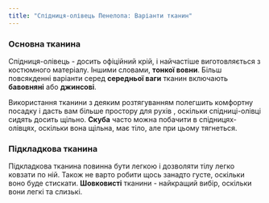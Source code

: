 ```yaml
---
title: "Спідниця-олівець Пенелопа: Варіанти тканин"
---
```


### Основна тканина

Спідниця-олівець - досить офіційний крій, і найчастіше виготовляється з костюмного матеріалу. Іншими словами, **тонкої вовни**. Більш повсякденні варіанти серед **середньої ваги** тканин включають **бавовняні** або **джинсові**.

Використання тканини з деяким розтягуванням полегшить комфортну посадку і дасть вам більше простору для рухів , оскільки спідниці-олівці сидять досить щільно. **Скуба** часто можна побачити в спідницях-олівцях, оскільки вона щільна, має тіло, але при цьому тягнеться.

### Підкладкова тканина

Підкладкова тканина повинна бути легкою і дозволяти тілу легко ковзати по ній. Також не варто робити щось занадто густе, оскільки воно буде стискати. **Шовковисті** тканини - найкращий вибір, оскільки вони легкі та слизькі.
